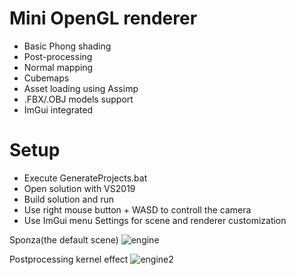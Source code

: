 #  Mini OpenGL renderer

 - Basic Phong shading
 - Post-processing
 - Normal mapping
 - Cubemaps
 - Asset loading using Assimp
 - .FBX/.OBJ models support
 - ImGui integrated
 
#  Setup
 
 - Execute GenerateProjects.bat
 - Open solution with VS2019
 - Build solution and run
 - Use right mouse button + WASD to controll the camera
 - Use ImGui menu Settings for scene and renderer customization
 
 Sponza(the default scene)
![engine](https://user-images.githubusercontent.com/46974918/72377151-47204600-3720-11ea-89be-b51a6841f892.png)
 
 Postprocessing kernel effect
![engine2](https://user-images.githubusercontent.com/46974918/72377720-0ffe6480-3721-11ea-8696-d65e30324346.png)
